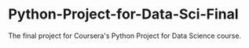 # Python-Project-for-Data-Sci-Final
The final project for Coursera's Python Project for Data Science course.
